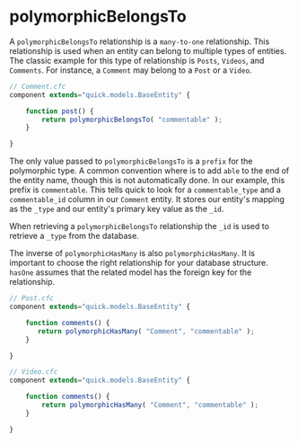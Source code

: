 # polymorphicBelongsTo

A `polymorphicBelongsTo` relationship is a `many-to-one` relationship. This relationship is used when an entity can belong to multiple types of entities. The classic example for this type of relationship is `Posts`, `Videos`, and `Comments`. For instance, a `Comment` may belong to a `Post` or a `Video`.

```javascript
// Comment.cfc
component extends="quick.models.BaseEntity" {

    function post() {
        return polymorphicBelongsTo( "commentable" );
    }

}
```

The only value passed to `polymorphicBelongsTo` is a `prefix` for the polymorphic type. A common convention where is to add `able` to the end of the entity name, though this is not automatically done. In our example, this prefix is `commentable`. This tells quick to look for a `commentable_type` and a `commentable_id` column in our `Comment` entity. It stores our entity's mapping as the `_type` and our entity's primary key value as the `_id`.

When retrieving a `polymorphicBelongsTo` relationship the `_id` is used to retrieve a `_type` from the database.

The inverse of `polymorphicHasMany` is also `polymorphicHasMany`. It is important to choose the right relationship for your database structure. `hasOne` assumes that the related model has the foreign key for the relationship.

```javascript
// Post.cfc
component extends="quick.models.BaseEntity" {

    function comments() {
       return polymorphicHasMany( "Comment", "commentable" );
    }

}
```

```javascript
// Video.cfc
component extends="quick.models.BaseEntity" {

    function comments() {
        return polymorphicHasMany( "Comment", "commentable" );
    }

}
```


